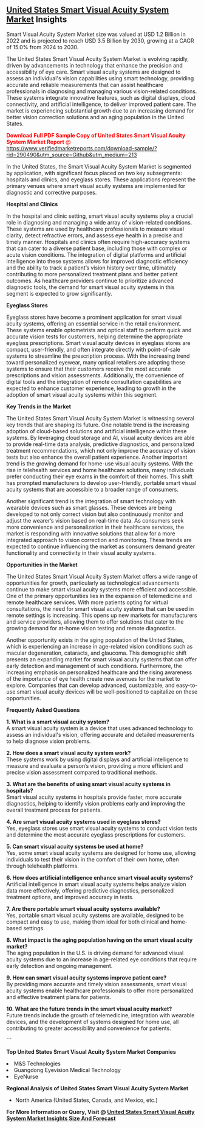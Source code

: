 <h2><a href="https://www.verifiedmarketreports.com/download-sample/?rid=290490&amp;utm_source=Github&amp;utm_medium=213" target="_blank">United States Smart Visual Acuity System Market</a> Insights</h2><p>Smart Visual Acuity System Market size was valued at USD 1.2 Billion in 2022 and is projected to reach USD 3.5 Billion by 2030, growing at a CAGR of 15.0% from 2024 to 2030.</p><p><p>The United States Smart Visual Acuity System Market is evolving rapidly, driven by advancements in technology that enhance the precision and accessibility of eye care. Smart visual acuity systems are designed to assess an individual's vision capabilities using smart technology, providing accurate and reliable measurements that can assist healthcare professionals in diagnosing and managing various vision-related conditions. These systems integrate innovative features, such as digital displays, cloud connectivity, and artificial intelligence, to deliver improved patient care. The market is experiencing substantial growth due to an increasing demand for better vision correction solutions and an aging population in the United States.</p><p><p><span class=""><span style="color: #ff0000;"><strong>Download Full PDF Sample Copy of United States Smart Visual Acuity System Market Report</strong> @ </span><a href="https://www.verifiedmarketreports.com/download-sample/?rid=290490&amp;utm_source=Github&amp;utm_medium=213" target="_blank">https://www.verifiedmarketreports.com/download-sample/?rid=290490&amp;utm_source=Github&amp;utm_medium=213</a></span></p></p><p>In the United States, the Smart Visual Acuity System Market is segmented by application, with significant focus placed on two key subsegments: hospitals and clinics, and eyeglass stores. These applications represent the primary venues where smart visual acuity systems are implemented for diagnostic and corrective purposes.</p><p><strong>Hospital and Clinics</strong></p><p>In the hospital and clinic setting, smart visual acuity systems play a crucial role in diagnosing and managing a wide array of vision-related conditions. These systems are used by healthcare professionals to measure visual clarity, detect refractive errors, and assess eye health in a precise and timely manner. Hospitals and clinics often require high-accuracy systems that can cater to a diverse patient base, including those with complex or acute vision conditions. The integration of digital platforms and artificial intelligence into these systems allows for improved diagnostic efficiency and the ability to track a patient’s vision history over time, ultimately contributing to more personalized treatment plans and better patient outcomes. As healthcare providers continue to prioritize advanced diagnostic tools, the demand for smart visual acuity systems in this segment is expected to grow significantly.</p><p><strong>Eyeglass Stores</strong></p><p>Eyeglass stores have become a prominent application for smart visual acuity systems, offering an essential service in the retail environment. These systems enable optometrists and optical staff to perform quick and accurate vision tests for customers, helping determine the appropriate eyeglass prescriptions. Smart visual acuity devices in eyeglass stores are compact, user-friendly, and often integrate directly with point-of-sale systems to streamline the prescription process. With the increasing trend toward personalized eyewear, many optical retailers are adopting these systems to ensure that their customers receive the most accurate prescriptions and vision assessments. Additionally, the convenience of digital tools and the integration of remote consultation capabilities are expected to enhance customer experience, leading to growth in the adoption of smart visual acuity systems within this segment.</p><p><strong>Key Trends in the Market</strong></p><p>The United States Smart Visual Acuity System Market is witnessing several key trends that are shaping its future. One notable trend is the increasing adoption of cloud-based solutions and artificial intelligence within these systems. By leveraging cloud storage and AI, visual acuity devices are able to provide real-time data analysis, predictive diagnostics, and personalized treatment recommendations, which not only improve the accuracy of vision tests but also enhance the overall patient experience. Another important trend is the growing demand for home-use visual acuity systems. With the rise in telehealth services and home healthcare solutions, many individuals prefer conducting their eye exams in the comfort of their homes. This shift has prompted manufacturers to develop user-friendly, portable smart visual acuity systems that are accessible to a broader range of consumers.</p><p>Another significant trend is the integration of smart technology with wearable devices such as smart glasses. These devices are being developed to not only correct vision but also continuously monitor and adjust the wearer’s vision based on real-time data. As consumers seek more convenience and personalization in their healthcare services, the market is responding with innovative solutions that allow for a more integrated approach to vision correction and monitoring. These trends are expected to continue influencing the market as consumers demand greater functionality and connectivity in their visual acuity systems.</p><p><strong>Opportunities in the Market</strong></p><p>The United States Smart Visual Acuity System Market offers a wide range of opportunities for growth, particularly as technological advancements continue to make smart visual acuity systems more efficient and accessible. One of the primary opportunities lies in the expansion of telemedicine and remote healthcare services. With more patients opting for virtual consultations, the need for smart visual acuity systems that can be used in remote settings is increasing. This opens up new markets for manufacturers and service providers, allowing them to offer solutions that cater to the growing demand for at-home vision testing and remote diagnostics.</p><p>Another opportunity exists in the aging population of the United States, which is experiencing an increase in age-related vision conditions such as macular degeneration, cataracts, and glaucoma. This demographic shift presents an expanding market for smart visual acuity systems that can offer early detection and management of such conditions. Furthermore, the increasing emphasis on personalized healthcare and the rising awareness of the importance of eye health create new avenues for the market to explore. Companies that can develop advanced, customizable, and easy-to-use smart visual acuity devices will be well-positioned to capitalize on these opportunities.</p><p><strong>Frequently Asked Questions</strong></p><p><strong>1. What is a smart visual acuity system?</strong><br>A smart visual acuity system is a device that uses advanced technology to assess an individual's vision, offering accurate and detailed measurements to help diagnose vision problems.</p><p><strong>2. How does a smart visual acuity system work?</strong><br>These systems work by using digital displays and artificial intelligence to measure and evaluate a person’s vision, providing a more efficient and precise vision assessment compared to traditional methods.</p><p><strong>3. What are the benefits of using smart visual acuity systems in hospitals?</strong><br>Smart visual acuity systems in hospitals provide faster, more accurate diagnostics, helping to identify vision problems early and improving the overall treatment process for patients.</p><p><strong>4. Are smart visual acuity systems used in eyeglass stores?</strong><br>Yes, eyeglass stores use smart visual acuity systems to conduct vision tests and determine the most accurate eyeglass prescriptions for customers.</p><p><strong>5. Can smart visual acuity systems be used at home?</strong><br>Yes, some smart visual acuity systems are designed for home use, allowing individuals to test their vision in the comfort of their own home, often through telehealth platforms.</p><p><strong>6. How does artificial intelligence enhance smart visual acuity systems?</strong><br>Artificial intelligence in smart visual acuity systems helps analyze vision data more effectively, offering predictive diagnostics, personalized treatment options, and improved accuracy in tests.</p><p><strong>7. Are there portable smart visual acuity systems available?</strong><br>Yes, portable smart visual acuity systems are available, designed to be compact and easy to use, making them ideal for both clinical and home-based settings.</p><p><strong>8. What impact is the aging population having on the smart visual acuity market?</strong><br>The aging population in the U.S. is driving demand for advanced visual acuity systems due to an increase in age-related eye conditions that require early detection and ongoing management.</p><p><strong>9. How can smart visual acuity systems improve patient care?</strong><br>By providing more accurate and timely vision assessments, smart visual acuity systems enable healthcare professionals to offer more personalized and effective treatment plans for patients.</p><p><strong>10. What are the future trends in the smart visual acuity market?</strong><br>Future trends include the growth of telemedicine, integration with wearable devices, and the development of systems designed for home use, all contributing to greater accessibility and convenience for patients.</p>```</p><p><strong>Top United States Smart Visual Acuity System Market Companies</strong></p><div data-test-id=""><p><li>M&S Technologies</li><li> Guangdong Eyevision Medical Technology</li><li> EyeNurse</li></p><div><strong>Regional Analysis of&nbsp;United States Smart Visual Acuity System Market</strong></div><ul><li dir="ltr"><p dir="ltr">North America&nbsp;(United States, Canada, and Mexico, etc.)</p></li></ul><p><strong>For More Information or Query, Visit @&nbsp;</strong><strong><a href="https://www.verifiedmarketreports.com/product/smart-visual-acuity-system-market/?utm_source=Github&amp;utm_medium=213" target="_blank">United States Smart Visual Acuity System Market Insights Size And Forecast</a></strong></p></div>
